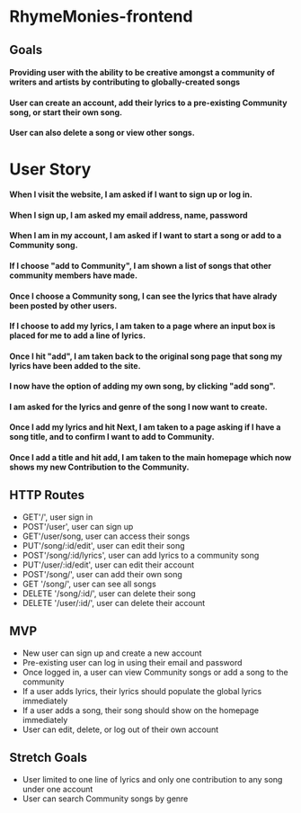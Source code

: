 # RhymeMonies-frontend

## Goals

#### Providing user with the ability to be creative amongst a community of writers and artists by contributing to globally-created songs

#### User can create an account, add their lyrics to a pre-existing Community song, or start their own song.

#### User can also delete a song or view other songs.


# User Story

#### When I visit the website, I am asked if I want to sign up or log in.

#### When I sign up, I am asked my email address, name, password

#### When I am in my account, I am asked if I want to start a song or add to a Community song.

#### If I choose "add to Community", I am shown a list of songs that other community members have made.

#### Once I choose a Community song, I can see the lyrics that have alrady been posted by other users.

#### If I choose to add my lyrics, I am taken to a page where an input box is placed for me to add a line of lyrics.

#### Once I hit "add", I am taken back to the original song page that song my lyrics have been added to the site.

#### I now have the option of adding my own song, by clicking "add song".

#### I am asked for the lyrics and genre of the song I now want to create.

#### Once I add my lyrics and hit Next, I am taken to a page asking if I have a song title, and to confirm I want to add to Community.

#### Once I add a title and hit add, I am taken to the main homepage which now shows my new Contribution to the Community.


## HTTP Routes

* GET'/', user sign in
* POST'/user', user can sign up 
* GET'/user/song, user can access their songs
* PUT'/song/:id/edit', user can edit their song
* POST'/song/:id/lyrics', user can add lyrics to a community song
* PUT'/user/:id/edit', user can edit their account
* POST'/song/', user can add their own song
* GET '/song/', user can see all songs
* DELETE '/song/:id/', user can delete their song
* DELETE '/user/:id/', user can delete their account



## MVP

* New user can sign up and create a new account
* Pre-existing user can log in using their email and password
* Once logged in, a user can view Community songs or add a song to the community
* If a user adds lyrics, their lyrics should populate the global lyrics immediately
* If a user adds a song, their song should show on the homepage immediately
* User can edit, delete, or log out of their own account


## Stretch Goals

* User limited to one line of lyrics and only one contribution to any song under one account
* User can search Community songs by genre



